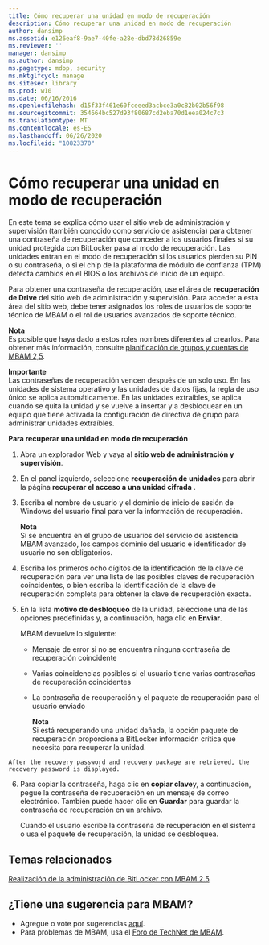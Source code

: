 ```yaml
---
title: Cómo recuperar una unidad en modo de recuperación
description: Cómo recuperar una unidad en modo de recuperación
author: dansimp
ms.assetid: e126eaf8-9ae7-40fe-a28e-dbd78d26859e
ms.reviewer: ''
manager: dansimp
ms.author: dansimp
ms.pagetype: mdop, security
ms.mktglfcycl: manage
ms.sitesec: library
ms.prod: w10
ms.date: 06/16/2016
ms.openlocfilehash: d15f33f461e60fceeed3acbce3a0c82b02b56f98
ms.sourcegitcommit: 354664bc527d93f80687cd2eba70d1eea024c7c3
ms.translationtype: MT
ms.contentlocale: es-ES
ms.lasthandoff: 06/26/2020
ms.locfileid: "10823370"
---
```

# Cómo recuperar una unidad en modo de recuperación


En este tema se explica cómo usar el sitio web de administración y supervisión (también conocido como servicio de asistencia) para obtener una contraseña de recuperación que conceder a los usuarios finales si su unidad protegida con BitLocker pasa al modo de recuperación. Las unidades entran en el modo de recuperación si los usuarios pierden su PIN o su contraseña, o si el chip de la plataforma de módulo de confianza (TPM) detecta cambios en el BIOS o los archivos de inicio de un equipo.

Para obtener una contraseña de recuperación, use el área de **recuperación de Drive** del sitio web de administración y supervisión. Para acceder a esta área del sitio web, debe tener asignados los roles de usuarios de soporte técnico de MBAM o el rol de usuarios avanzados de soporte técnico.

**Nota**  
Es posible que haya dado a estos roles nombres diferentes al crearlos. Para obtener más información, consulte [planificación de grupos y cuentas de MBAM 2,5](planning-for-mbam-25-groups-and-accounts.md#bkmk-helpdesk-roles).



**Importante**  
Las contraseñas de recuperación vencen después de un solo uso. En las unidades de sistema operativo y las unidades de datos fijas, la regla de uso único se aplica automáticamente. En las unidades extraíbles, se aplica cuando se quita la unidad y se vuelve a insertar y a desbloquear en un equipo que tiene activada la configuración de directiva de grupo para administrar unidades extraíbles.



**Para recuperar una unidad en modo de recuperación**

1.  Abra un explorador Web y vaya al **sitio web de administración y supervisión**.

2.  En el panel izquierdo, seleccione **recuperación de unidades** para abrir la página **recuperar el acceso a una unidad cifrada** .

3.  Escriba el nombre de usuario y el dominio de inicio de sesión de Windows del usuario final para ver la información de recuperación.

    **Nota**  
    Si se encuentra en el grupo de usuarios del servicio de asistencia MBAM avanzado, los campos dominio del usuario e identificador de usuario no son obligatorios.



4.  Escriba los primeros ocho dígitos de la identificación de la clave de recuperación para ver una lista de las posibles claves de recuperación coincidentes, o bien escriba la identificación de la clave de recuperación completa para obtener la clave de recuperación exacta.

5.  En la lista **motivo de desbloqueo** de la unidad, seleccione una de las opciones predefinidas y, a continuación, haga clic en **Enviar**.

    MBAM devuelve lo siguiente:

    -   Mensaje de error si no se encuentra ninguna contraseña de recuperación coincidente

    -   Varias coincidencias posibles si el usuario tiene varias contraseñas de recuperación coincidentes

    -   La contraseña de recuperación y el paquete de recuperación para el usuario enviado

        **Nota**  
        Si está recuperando una unidad dañada, la opción paquete de recuperación proporciona a BitLocker información crítica que necesita para recuperar la unidad.



~~~
After the recovery password and recovery package are retrieved, the recovery password is displayed.
~~~

6. Para copiar la contraseña, haga clic en **copiar clave**y, a continuación, pegue la contraseña de recuperación en un mensaje de correo electrónico. También puede hacer clic en **Guardar** para guardar la contraseña de recuperación en un archivo.

   Cuando el usuario escribe la contraseña de recuperación en el sistema o usa el paquete de recuperación, la unidad se desbloquea.



## Temas relacionados


[Realización de la administración de BitLocker con MBAM 2.5](performing-bitlocker-management-with-mbam-25.md)



## ¿Tiene una sugerencia para MBAM?
- Agregue o vote por sugerencias [aquí](http://mbam.uservoice.com/forums/268571-microsoft-bitlocker-administration-and-monitoring). 
- Para problemas de MBAM, usa el [Foro de TechNet de MBAM](https://social.technet.microsoft.com/Forums/home?forum=mdopmbam). 





